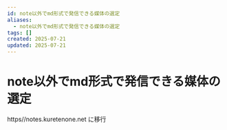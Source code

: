 ```yaml
---
id: note以外でmd形式で発信できる媒体の選定
aliases:
  - note以外でmd形式で発信できる媒体の選定
tags: []
created: 2025-07-21
updated: 2025-07-21
---
```


# note以外でmd形式で発信できる媒体の選定

https//notes.kuretenone.net
に移行
